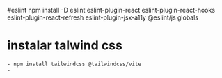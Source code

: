 #eslint
npm install -D eslint eslint-plugin-react eslint-plugin-react-hooks eslint-plugin-react-refresh eslint-plugin-jsx-a11y @eslint/js globals

#
# instalar talwind css
    - npm install tailwindcss @tailwindcss/vite
    - 
#
